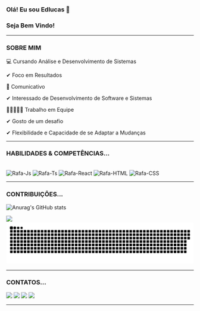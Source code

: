 ### Olá! Eu sou Edlucas 👋
### Seja Bem Vindo!


---------------------------------------------------------------------------------------------------------


### SOBRE MIM
  💻 Cursando Análise e Desenvolvimento de Sistemas
  
  ✔ Foco em Resultados
  
  📢 Comunicativo
  
  ✔ Interessado de Desenvolvimento de Software e Sistemas
  
  👨🏽‍🤝‍👨🏼 Trabalho em Equipe
  
  ✔ Gosto de um desafio
  
  ✔ Flexibilidade e Capacidade de se Adaptar a Mudanças

  


---------------------------------------------------------------------------------------------------------
### HABILIDADES & COMPETÊNCIAS... 
<div style="display: inline_block"><br>
  <img align="center" alt="Rafa-Js" height="30" width="40" src="https://cdn.jsdelivr.net/gh/devicons/devicon@latest/icons/python/python-original-wordmark.svg">
  <img align="center" alt="Rafa-Ts" height="30" width="40" src="https://cdn.jsdelivr.net/gh/devicons/devicon@latest/icons/git/git-original-wordmark.svg">
  <img align="center" alt="Rafa-React" height="30" width="40" src="https://cdn.jsdelivr.net/gh/devicons/devicon@latest/icons/github/github-original-wordmark.svg">
  <img align="center" alt="Rafa-HTML" height="30" width="40" src="https://cdn.jsdelivr.net/gh/devicons/devicon@latest/icons/mysql/mysql-original-wordmark.svg">
  <img align="center" alt="Rafa-CSS" height="30" width="40" src="https://cdn.jsdelivr.net/gh/devicons/devicon@latest/icons/amazonwebservices/amazonwebservices-original-wordmark.svg">
</div>

---------------------------------------------------------------------------------------------------------

  ### CONTRIBUIÇÕES...

![Anurag's GitHub stats](https://github-readme-stats.vercel.app/api?username=EdlucasMaddoX&show_icons=true&theme=radical)
<div align = "left">
<img height = "140em" src="https://github-readme-stats.vercel.app/api/top-langs/?username=EdlucasMaddoX&show_icons=true&theme=radical&count_private=true"/>

<picture>
  <source media="(prefers-color-scheme: light)" srcset="https://raw.githubusercontent.com/Henriquemendes1/Henriquemendes1/output/github-contribution-grid-snake-dark.svg">
  <source media="(prefers-color-scheme: dark)" srcset="https://raw.githubusercontent.com/Henriquemendes1/Henriquemendes1/output/github-contribution-grid-snake.svg">
  <img alt="github contribution grid snake animation" src="https://raw.githubusercontent.com/Henriquemendes1/Henriquemendes1/output/github-contribution-grid-snake.svg">
</picture>
<br/> 

---------------------------------------------------------------------------------------------------------
  ### CONTATOS...

<div> 
  <a href="https://wa.me/5521999627617" target="_blank"><img src="https://img.shields.io/badge/WhatsApp-25D366?style=for-the-badge&logo=whatsapp&logoColor=white" target="_blank"></a>
 <a href="https://t.me/Lucas_MaddoX" target="_blank"><img src="https://img.shields.io/badge/Telegram-2CA5E0?style=for-the-badge&logo=telegram&logoColor=white" target="_blank"></a> 
  <a href = "mailto:edlucas.melo.aguiar.souza@gmail.com"><img src="https://img.shields.io/badge/-Gmail-%23333?style=for-the-badge&logo=gmail&logoColor=white" target="_blank"></a>
  <a href="https://www.linkedin.com/in/edlucas-souza-maddox" target="_blank"><img src="https://img.shields.io/badge/-LinkedIn-%230077B5?style=for-the-badge&logo=linkedin&logoColor=white" target="_blank"></a> 
</div>

---------------------------------------------------------------------------------------------------------

###

